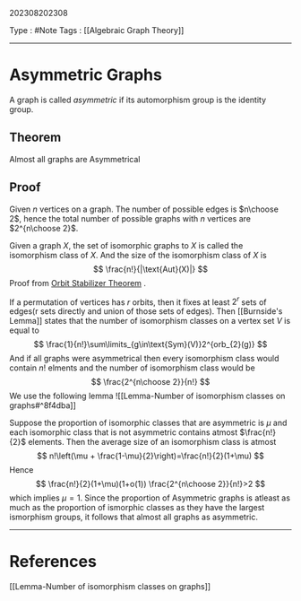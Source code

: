 202308202308

Type : #Note
Tags : [[Algebraic Graph Theory]]

---
# Asymmetric Graphs
A graph is called _asymmetric_ if its automorphism group is the identity group.

## Theorem
Almost all graphs are Asymmetrical

## Proof
Given $n$ vertices on a graph. The number of possible edges is $n\choose 2$, hence the total number of possible graphs with $n$ vertices are $2^{n\choose 2}$. 

Given a graph $X$, the set of isomorphic graphs to $X$ is called the isomorphism class of $X$. And the size of the isomorphism class of $X$ is 
$$
\frac{n!}{|\text{Aut}(X)|}
$$
Proof from [Orbit Stabilizer Theorem](https://proofwiki.org/wiki/Orbit-Stabilizer_Theorem) .

If a permutation of vertices has $r$ orbits, then it fixes at least $2^{r}$ sets of edges(r sets directly and union of those sets of edges). Then [[Burnside's Lemma]] states that the number of isomorphism classes on a vertex set $V$ is equal to 
$$
\frac{1}{n!}\sum\limits_{g\in\text{Sym}(V)}2^{orb_{2}(g)}
$$And if all graphs were asymmetrical then every isomorphism class would contain $n!$ elments and the number of isomorphism class would be 
$$
\frac{2^{n\choose 2}}{n!}
$$
We use the following lemma
![[Lemma-Number of isomorphism classes on graphs#^8f4dba]]

Suppose the proportion of isomorphic classes that are asymmetric is $\mu$ and each isomorphic class that is not asymmetric contains atmost $\frac{n!}{2}$ elements. Then the average size of an isomorphism class is atmost 
$$
n!\left(\mu + \frac{1-\mu}{2}\right)=\frac{n!}{2}(1+\mu)
$$
Hence 
$$
\frac{n!}{2}(1+\mu)(1+o(1)) \frac{2^{n\choose 2}}{n!}>2
$$
which implies $\mu = 1$.
Since the proportion of Asymmetric graphs is atleast as much as the proportion of ismorphic classes as they have the largest ismorphism groups, it follows that almost all graphs as asymmetric.

---
# References
[[Lemma-Number of isomorphism classes on graphs]]